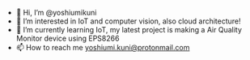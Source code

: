 - 👋 Hi, I’m @yoshiumikuni
- 👀 I’m interested in IoT and computer vision, also cloud architecture!
- 🌱 I’m currently learning IoT, my latest project is making a Air Quality Monitor device using EPS8266
- 📫 How to reach me yoshiumi.kuni@protonmail.com

<!---
yoshiumikuni/yoshiumikuni is a ✨ special ✨ repository because its `README.md` (this file) appears on your GitHub profile.
You can click the Preview link to take a look at your changes.
--->
